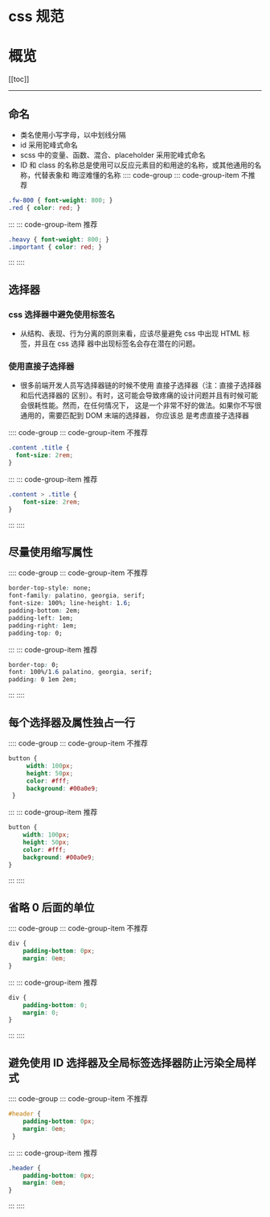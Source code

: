 #  css 规范 
> 



# 概览 

[[toc]]

---

## 命名
* 类名使用小写字母，以中划线分隔 
* id 采用驼峰式命名 
* scss 中的变量、函数、混合、placeholder 采用驼峰式命名
* ID 和 class 的名称总是使用可以反应元素目的和用途的名称，或其他通用的名称，代替表象和 晦涩难懂的名称
:::: code-group
::: code-group-item 不推荐
``` css
.fw-800 { font-weight: 800; }
.red { color: red; }
```
:::
::: code-group-item 推荐
``` css
.heavy { font-weight: 800; }
.important { color: red; }
```
:::
::::


## 选择器

### css 选择器中避免使用标签名

* 从结构、表现、行为分离的原则来看，应该尽量避免 css 中出现 HTML 标签，并且在 css 选择 器中出现标签名会存在潜在的问题。

### 使用直接子选择器

* 很多前端开发人员写选择器链的时候不使用 直接子选择器（注：直接子选择器和后代选择器的 区别）。有时，这可能会导致疼痛的设计问题并且有时候可能会很耗性能。然而，在任何情况下， 这是一个非常不好的做法。如果你不写很通用的，需要匹配到 DOM 末端的选择器， 你应该总 是考虑直接子选择器

:::: code-group
::: code-group-item 不推荐
``` css
.content .title { 
  font-size: 2rem; 
}
```
:::
::: code-group-item 推荐
``` css
.content > .title { 
    font-size: 2rem; 
}
```
:::
::::


## 尽量使用缩写属性 

:::: code-group
::: code-group-item 不推荐
``` css
border-top-style: none; 
font-family: palatino, georgia, serif; 
font-size: 100%; line-height: 1.6;
padding-bottom: 2em; 
padding-left: 1em;
padding-right: 1em; 
padding-top: 0;
```
:::
::: code-group-item 推荐
``` css
border-top: 0; 
font: 100%/1.6 palatino, georgia, serif;
padding: 0 1em 2em;
```
:::
::::


## 每个选择器及属性独占一行

:::: code-group
::: code-group-item 不推荐
``` css
button {
     width: 100px; 
     height: 50px;
     color: #fff;
     background: #00a0e9;
 }
```
:::
::: code-group-item 推荐
``` css
button { 
    width: 100px;
    height: 50px;
    color: #fff;
    background: #00a0e9;
}
```
:::
::::

## 省略 0 后面的单位

:::: code-group
::: code-group-item 不推荐
``` css
div {
    padding-bottom: 0px;
    margin: 0em; 
}
```
:::
::: code-group-item 推荐
``` css
div {
    padding-bottom: 0;
    margin: 0; 
}
```
:::
::::

## 避免使用 ID 选择器及全局标签选择器防止污染全局样式

:::: code-group
::: code-group-item 不推荐
``` css
#header { 
    padding-bottom: 0px;
    margin: 0em;
 }
```
:::
::: code-group-item 推荐
``` css
.header { 
    padding-bottom: 0px;
    margin: 0em;
}
```
:::
::::